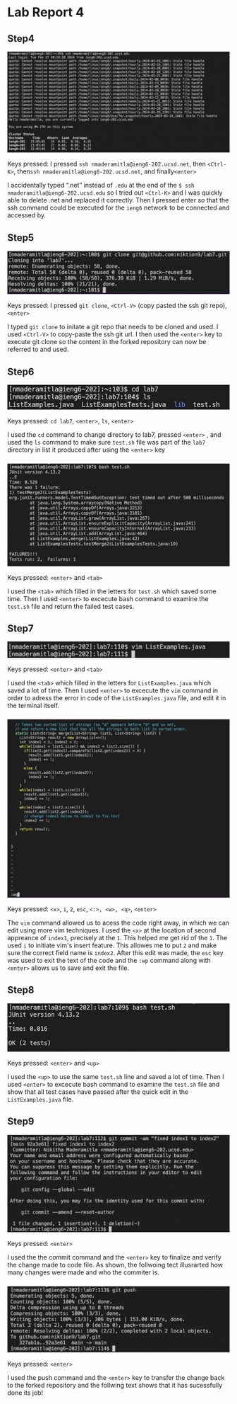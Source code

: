 # Lab Report 4
## Step4

<img alt = "step1Lab3.png" src = "https://github.com/niktion9/cse15l-lab-reports/blob/main/step1Lab3.png?raw=true">

Keys pressed: I pressed ```ssh nmaderamitla@ieng6-202.ucsd.net```, then ```<Ctrl-K>```, then```ssh nmaderamitla@ieng6-202.ucsd.net```, and finally```<enter>``` 

I accidentally typed “.net” instead of ```.edu``` at the end of the ```$ ssh nmaderamitla@ieng6-202.ucsd.edu``` so I tried out ```<Ctrl-K>``` and I was quickly able to delete .net and replaced it correctly. Then I pressed enter so that the ssh command could be executed for the ```ieng6``` network to be connected and accessed by.


## Step5
<img alt = "Screen Shot 2024-02-27 at 10.36.21 PM.png" src = "https://github.com/niktion9/cse15l-lab-reports/blob/main/Screen%20Shot%202024-02-27%20at%2010.36.21%20PM.png?raw=true">

Keys pressed: I pressed ```git clone```, ```<Ctrl-V>``` (copy pasted the ssh git repo), ```<enter>``` 

I typed ```git clone``` to initate a git repo that needs to be cloned and used. I used ```<Ctrl-V>``` to copy-paste the ssh git url. I then used the  ```<enter>```  key to execute git clone so the content in the forked repository can now be referred to and used.


## Step6
<img alt = "Screen Shot 2024-02-27 at 9.53.39 PM.png" src = "https://github.com/niktion9/cse15l-lab-reports/blob/main/Screen%20Shot%202024-02-27%20at%209.53.39%20PM.png?raw=true">

Keys pressed: ```cd lab7```, ```<enter>```, ```ls```, ```<enter>```

I used the ```cd``` command to change directory to lab7, pressed ```<enter>``` , and used the ```ls``` command to make sure ```test.sh``` file was part of the ```lab7``` directory in list it produced after using the ``` <enter> ``` key

###
<img alt = "Screen Shot 2024-02-27 at 10.53.33 PM.png" src = "https://github.com/niktion9/cse15l-lab-reports/blob/main/Screen%20Shot%202024-02-27%20at%2010.53.33%20PM.png?raw=true">

Keys pressed: ```<enter>``` and ```<tab>```

I used the ```<tab>``` which filled in the letters for ```test.sh``` which saved some time. Then I used ```<enter>``` to excecute bash command to examine the ```test.sh``` file and return the failed test cases.


## Step7
<img alt = "Screen Shot 2024-02-27 at 11.07.29 PM.png" src = "https://github.com/niktion9/cse15l-lab-reports/blob/main/Screen%20Shot%202024-02-27%20at%2011.07.29%20PM.png?raw=true">

Keys pressed: ```<enter>``` and ```<tab>```

I used the ```<tab>``` which filled in the letters for ```ListExamples.java``` which saved a lot of time. Then I used ```<enter>``` to excecute the ```vim``` command in order to adress the error in code of the ```ListExamples.java``` file, and edit it in the terminal itself.

###

<img alt = "Screen Shot 2024-02-27 at 10.07.49 PM.png" src = "https://github.com/niktion9/cse15l-lab-reports/blob/main/Screen%20Shot%202024-02-27%20at%2010.07.49%20PM.png?raw=true">

Keys pressed: ```<x>```, ```i```, ```2```, ```esc```, ```<:>, <w>, <q>```, ```<enter>```

The ```vim``` command allowed us to acess the code right away, in which we can edit using more vim techniques. I used the ```<x>``` at the location of second appreance of ```index1```, precisely at the ```1```. This helped me get rid of the ```1```. The used ```i``` to initiate vim's insert feature. This allowes me to put ```2``` and make sure the correct field name is ```index2```. After this edit was made, the ```esc``` key was used to exit the text of the code and the ```:wp``` command along with ```<enter>``` allows us to save and exit the file. 


## Step8
<img alt = "Screen Shot 2024-02-27 at 11.29.13 PM.png" src = "https://github.com/niktion9/cse15l-lab-reports/blob/main/Screen%20Shot%202024-02-27%20at%2011.29.13%20PM.png?raw=true">

Keys pressed: ```<enter>``` and ```<up>```

I used the ```<up>``` to use the same ```test.sh``` line and saved a lot of time. Then I used ```<enter>``` to excecute bash command to examine the ```test.sh``` file and show that all test cases have passed after the quick edit in the ```ListExamples.java``` file.


## Step9
<img alt = "Screen Shot 2024-02-27 at 11.36.59 PM.png" src = "https://github.com/niktion9/cse15l-lab-reports/blob/main/Screen%20Shot%202024-02-27%20at%2011.36.59%20PM.png?raw=true">

Keys pressed: ```<enter>```

I used the the commit command and the ```<enter>``` key to finalize and verify the change made to code file. As shown, the follwoing tect illusrarted how many changes were made and who the commiter is.

###

<img alt = "Screen Shot 2024-02-27 at 11.43.58 PM.png" src = "https://github.com/niktion9/cse15l-lab-reports/blob/main/Screen%20Shot%202024-02-27%20at%2011.43.58%20PM.png?raw=true">

Keys pressed: ```<enter>```

I used the push command and the ```<enter>``` key to transfer the change back to the forked repository and the follwing text shows that it has sucessfully done its job!




